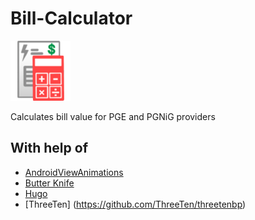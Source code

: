 Bill-Calculator
===============

![Logo](app/src/main/res/drawable-mdpi/billcalc.png)

Calculates bill value for PGE and PGNiG providers

With help of
---------
- [AndroidViewAnimations](https://github.com/daimajia/AndroidViewAnimations)
- [Butter Knife](https://github.com/JakeWharton/butterknife)
- [Hugo](https://github.com/jakewharton/hugo)
- [ThreeTen] (https://github.com/ThreeTen/threetenbp)
